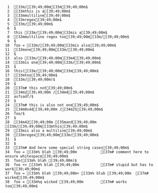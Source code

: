      1	[33m/[39;49;00m[33m[39;49;00m$
     2	[33mthis is a[39;49;00m$
     3	[33mmultiline[39;49;00m$
     4	[33mregex[39;49;00m$
     5	[33m/[39;49;00m$
     6	$
     7	this [33m/[39;49;00m[33mis a[39;49;00m$
     8	[33mmultiline regex too[39;49;00m[33m/[39;49;00m$
     9	$
    10	foo = [33m/[39;49;00m[33mis also[39;49;00m$
    11	[33mone[39;49;00m[33m/[39;49;00m$
    12	$
    13	also [33m/[39;49;00m[33m4[39;49;00m$
    14	[33mis one[39;49;00m[33m/[39;49;00m$
    15	$
    16	this([33m/[39;49;00m[33m[39;49;00m$
    17	[33mtoo[39;49;00m$
    18	[33m/[39;49;00m)$
    19	$
    20	[37m# this not[39;49;00m$
    21	[34m2[39;49;00m /[34m4[39;49;00m$
    22	asfsadf/$
    23	$
    24	[37m# this is also not one[39;49;00m$
    25	[34m0x4d[39;49;00m /[34m25[39;49;00m$
    26	foo/$
    27	$
    28	[34m42[39;49;00m [35mand[39;49;00m [33m/[39;49;00m[33mthis[39;49;00m$
    29	[33mis also a multiline[39;49;00m$
    30	[33mregex[39;49;00m[33m/[39;49;00m$
    31	$
    32	$
    33	[37m# And here some special string cases[39;49;00m$
    34	foo = [33m% blah [39;49;00m           [37m# comment here to ensure whitespace[39;49;00m$
    35	foo([33m% blah [39;49;00m)$
    36	foo << [33m% blah [39;49;00m          [37m# stupid but has to work[39;49;00m$
    37	foo = [33m% blah [39;49;00m+ [33m% blub [39;49;00m  [37m# wicked[39;49;00m$
    38	foo = [33m%q wicked [39;49;00m        [37m# works too[39;49;00m$
